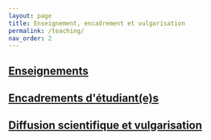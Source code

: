 ```yaml
---
layout: page
title: Enseignement, encadrement et vulgarisation
permalink: /teaching/
nav_order: 2
---
```


## [Enseignements](../enseignement.md)


## [Encadrements d'étudiant(e)s](../encadrement.md)



## [Diffusion scientifique et vulgarisation](../diffusion.md)

